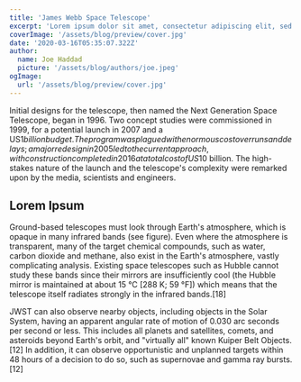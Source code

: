 ```yaml
---
title: 'James Webb Space Telescope'
excerpt: 'Lorem ipsum dolor sit amet, consectetur adipiscing elit, sed do eiusmod tempor incididunt ut labore et dolore magna aliqua. Praesent elementum facilisis leo vel fringilla est ullamcorper eget. At imperdiet dui accumsan sit amet nulla facilities morbi tempus.'
coverImage: '/assets/blog/preview/cover.jpg'
date: '2020-03-16T05:35:07.322Z'
author:
  name: Joe Haddad
  picture: '/assets/blog/authors/joe.jpeg'
ogImage:
  url: '/assets/blog/preview/cover.jpg'
---
```


Initial designs for the telescope, then named the Next Generation Space Telescope, began in 1996. Two concept studies were commissioned in 1999, for a potential launch in 2007 and a US$1 billion budget. The program was plagued with enormous cost overruns and delays; a major redesign in 2005 led to the current approach, with construction completed in 2016 at a total cost of US$10 billion. The high-stakes nature of the launch and the telescope's complexity were remarked upon by the media, scientists and engineers. 

## Lorem Ipsum

Ground-based telescopes must look through Earth's atmosphere, which is opaque in many infrared bands (see figure). Even where the atmosphere is transparent, many of the target chemical compounds, such as water, carbon dioxide and methane, also exist in the Earth's atmosphere, vastly complicating analysis. Existing space telescopes such as Hubble cannot study these bands since their mirrors are insufficiently cool (the Hubble mirror is maintained at about 15 °C [288 K; 59 °F]) which means that the telescope itself radiates strongly in the infrared bands.[18]

JWST can also observe nearby objects, including objects in the Solar System, having an apparent angular rate of motion of 0.030 arc seconds per second or less. This includes all planets and satellites, comets, and asteroids beyond Earth's orbit, and "virtually all" known Kuiper Belt Objects.[12] In addition, it can observe opportunistic and unplanned targets within 48 hours of a decision to do so, such as supernovae and gamma ray bursts.[12] 